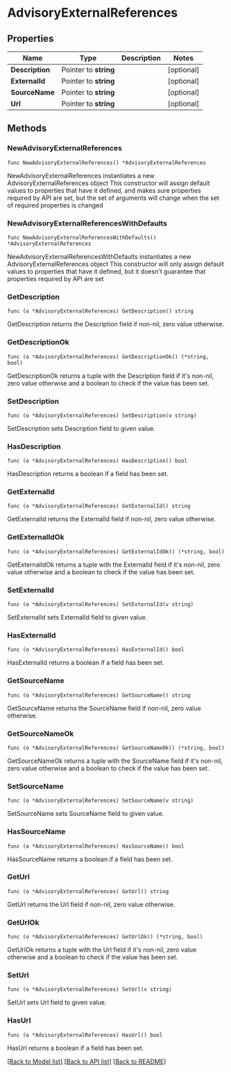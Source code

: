 # AdvisoryExternalReferences

## Properties

Name | Type | Description | Notes
------------ | ------------- | ------------- | -------------
**Description** | Pointer to **string** |  | [optional] 
**ExternalId** | Pointer to **string** |  | [optional] 
**SourceName** | Pointer to **string** |  | [optional] 
**Url** | Pointer to **string** |  | [optional] 

## Methods

### NewAdvisoryExternalReferences

`func NewAdvisoryExternalReferences() *AdvisoryExternalReferences`

NewAdvisoryExternalReferences instantiates a new AdvisoryExternalReferences object
This constructor will assign default values to properties that have it defined,
and makes sure properties required by API are set, but the set of arguments
will change when the set of required properties is changed

### NewAdvisoryExternalReferencesWithDefaults

`func NewAdvisoryExternalReferencesWithDefaults() *AdvisoryExternalReferences`

NewAdvisoryExternalReferencesWithDefaults instantiates a new AdvisoryExternalReferences object
This constructor will only assign default values to properties that have it defined,
but it doesn't guarantee that properties required by API are set

### GetDescription

`func (o *AdvisoryExternalReferences) GetDescription() string`

GetDescription returns the Description field if non-nil, zero value otherwise.

### GetDescriptionOk

`func (o *AdvisoryExternalReferences) GetDescriptionOk() (*string, bool)`

GetDescriptionOk returns a tuple with the Description field if it's non-nil, zero value otherwise
and a boolean to check if the value has been set.

### SetDescription

`func (o *AdvisoryExternalReferences) SetDescription(v string)`

SetDescription sets Description field to given value.

### HasDescription

`func (o *AdvisoryExternalReferences) HasDescription() bool`

HasDescription returns a boolean if a field has been set.

### GetExternalId

`func (o *AdvisoryExternalReferences) GetExternalId() string`

GetExternalId returns the ExternalId field if non-nil, zero value otherwise.

### GetExternalIdOk

`func (o *AdvisoryExternalReferences) GetExternalIdOk() (*string, bool)`

GetExternalIdOk returns a tuple with the ExternalId field if it's non-nil, zero value otherwise
and a boolean to check if the value has been set.

### SetExternalId

`func (o *AdvisoryExternalReferences) SetExternalId(v string)`

SetExternalId sets ExternalId field to given value.

### HasExternalId

`func (o *AdvisoryExternalReferences) HasExternalId() bool`

HasExternalId returns a boolean if a field has been set.

### GetSourceName

`func (o *AdvisoryExternalReferences) GetSourceName() string`

GetSourceName returns the SourceName field if non-nil, zero value otherwise.

### GetSourceNameOk

`func (o *AdvisoryExternalReferences) GetSourceNameOk() (*string, bool)`

GetSourceNameOk returns a tuple with the SourceName field if it's non-nil, zero value otherwise
and a boolean to check if the value has been set.

### SetSourceName

`func (o *AdvisoryExternalReferences) SetSourceName(v string)`

SetSourceName sets SourceName field to given value.

### HasSourceName

`func (o *AdvisoryExternalReferences) HasSourceName() bool`

HasSourceName returns a boolean if a field has been set.

### GetUrl

`func (o *AdvisoryExternalReferences) GetUrl() string`

GetUrl returns the Url field if non-nil, zero value otherwise.

### GetUrlOk

`func (o *AdvisoryExternalReferences) GetUrlOk() (*string, bool)`

GetUrlOk returns a tuple with the Url field if it's non-nil, zero value otherwise
and a boolean to check if the value has been set.

### SetUrl

`func (o *AdvisoryExternalReferences) SetUrl(v string)`

SetUrl sets Url field to given value.

### HasUrl

`func (o *AdvisoryExternalReferences) HasUrl() bool`

HasUrl returns a boolean if a field has been set.


[[Back to Model list]](../README.md#documentation-for-models) [[Back to API list]](../README.md#documentation-for-api-endpoints) [[Back to README]](../README.md)


